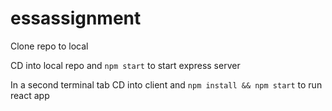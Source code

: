 # essassignment

Clone repo to local

CD into local repo and `npm start` to start express server

In a second terminal tab CD into client and `npm install && npm start` to run react app

